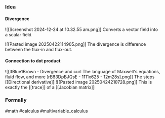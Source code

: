 ### Idea

#### Divergence
![[Screenshot 2024-12-24 at 10.32.55 am.png]]
Converts a vector field into a scalar field.


![[Pasted image 20250422114905.png]]
The divergence is difference between the flux-in and flux-out.
#### Connection to dot product
![[3Blue1Brown - Divergence and curl The language of Maxwell's equations, fluid flow, and more [rB83DpBJQsE - 1111x625 - 12m28s].png]]
The steps [[Directional derivative]]
![[Pasted image 20250424210728.png]]
This is exactly the [[trace]] of a [[Jacobian matrix]]
### Formally

#math #calculus #multivariable_calculus 



